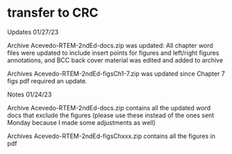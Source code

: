 # transfer to CRC

Updates 01/27/23

Archive Acevedo-RTEM-2ndEd-docs.zip was updated: All chapter word files were updated to include insert points for figures and left/right figures annotations, and BCC back cover material was edited and added to archive

Archives Acevedo-RTEM-2ndEd-figsCh1-7.zip was updated since Chapter 7 figs pdf required an update.

Notes 01/24/23

Archive Acevedo-RTEM-2ndEd-docs.zip contains all the updated word docs that exclude the figures (please use these instead of the ones sent Monday because I made some adjustments as well)

Archives Acevedo-RTEM-2ndEd-figsChxxx.zip contains all the figures in pdf

